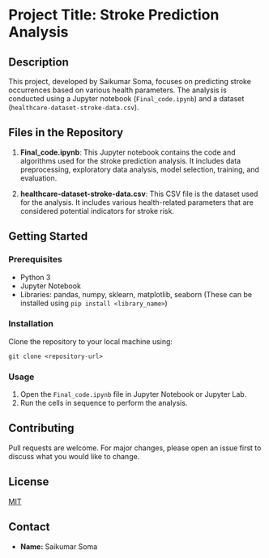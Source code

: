 # Project Title: Stroke Prediction Analysis

## Description
This project, developed by Saikumar Soma, focuses on predicting stroke occurrences based on various health parameters. The analysis is conducted using a Jupyter notebook (`Final_code.ipynb`) and a dataset (`healthcare-dataset-stroke-data.csv`).

## Files in the Repository

1. **Final_code.ipynb**: This Jupyter notebook contains the code and algorithms used for the stroke prediction analysis. It includes data preprocessing, exploratory data analysis, model selection, training, and evaluation.

2. **healthcare-dataset-stroke-data.csv**: This CSV file is the dataset used for the analysis. It includes various health-related parameters that are considered potential indicators for stroke risk.

## Getting Started

### Prerequisites
- Python 3
- Jupyter Notebook
- Libraries: pandas, numpy, sklearn, matplotlib, seaborn (These can be installed using `pip install <library_name>`)

### Installation
Clone the repository to your local machine using:
```
git clone <repository-url>
```

### Usage
1. Open the `Final_code.ipynb` file in Jupyter Notebook or Jupyter Lab.
2. Run the cells in sequence to perform the analysis.

## Contributing
Pull requests are welcome. For major changes, please open an issue first to discuss what you would like to change.

## License
[MIT](https://choosealicense.com/licenses/mit/)

## Contact
- **Name:** Saikumar Soma